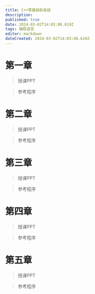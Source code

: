 ```yaml
---
title: C++零基础到高级
description: 
published: true
date: 2024-03-02T14:03:08.619Z
tags: 编程语言
editor: markdown
dateCreated: 2024-03-02T14:03:08.619Z
---
```


# 第一章
> 授课PPT

> 参考程序

# 第二章
> 授课PPT

> 参考程序

# 第三章
> 授课PPT

> 参考程序

# 第四章
> 授课PPT

> 参考程序

# 第五章

> 授课PPT

> 参考程序
